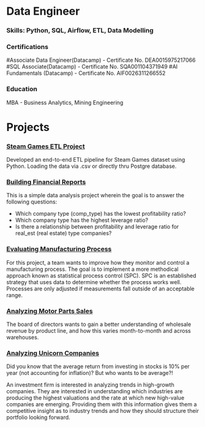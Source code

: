 # Data Engineer

### Skills: Python, SQL, Airflow, ETL, Data Modelling

### Certifications
#Associate Data Engineer(Datacamp) - Certificate No. DEA0015975217066
#SQL Associate(Datacamp) - Certificate No. SQA001104371949
#AI Fundamentals (Datacamp) - Certificate No. AIF0026311266552

### Education
MBA - Business Analytics, Mining Engineering

# Projects
### [Steam Games ETL Project](https://github.com/darkrai19/steam_games_etl_project)

Developed an end-to-end ETL pipeline for Steam Games dataset using Python. Loading the data via .csv or directly thru Postgre database.

### [Building Financial Reports](https://github.com/darkrai19/building_financial_reports)

This is a simple data analysis project wherein the goal is to answer the following questions:
- Which company type (comp_type) has the lowest profitability ratio?
- Which company type has the highest leverage ratio?
- Is there a relationship between profitability and leverage ratio for real_est (real estate) type companies?

### [Evaluating Manufacturing Process](https://github.com/darkrai19/evaluate_manufacturing_process)

For this project, a team wants to improve how they monitor and control a manufacturing process. The goal is to implement a more methodical approach known as statistical process control (SPC). SPC is an established strategy that uses data to determine whether the process works well. Processes are only adjusted if measurements fall outside of an acceptable range.

### [Analyzing Motor Parts Sales](https://github.com/darkrai19/analyzing_motor_parts_sales)

The board of directors wants to gain a better understanding of wholesale revenue by product line, and how this varies month-to-month and across warehouses.

### [Analyzing Unicorn Companies](https://github.com/darkrai19/analyzing_unicorn_companies)

Did you know that the average return from investing in stocks is 10% per year (not accounting for inflation)? But who wants to be average?!

An investment firm is interested in analyzing trends in high-growth companies. They are interested in understanding which industries are producing the highest valuations and the rate at which new high-value companies are emerging. Providing them with this information gives them a competitive insight as to industry trends and how they should structure their portfolio looking forward.
